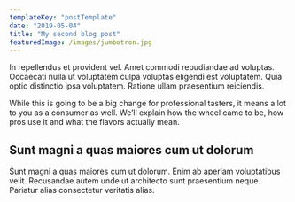 ```yaml
---
templateKey: "postTemplate"
date: "2019-05-04"
title: "My second blog post"
featuredImage: /images/jumbotron.jpg
---
```


In repellendus et provident vel. Amet commodi repudiandae ad voluptas.
Occaecati nulla ut voluptatem culpa voluptas eligendi est voluptatem.
Quia optio distinctio ipsa voluptatem. Ratione ullam praesentium reiciendis.

While this is going to be a big change for professional tasters, it means a lot to you as a consumer as well. We’ll explain how the wheel came to be, how pros use it and what the flavors actually mean.

## Sunt magni a quas maiores cum ut dolorum

Sunt magni a quas maiores cum ut dolorum. Enim ab aperiam voluptatibus velit.
Recusandae autem unde ut architecto sunt praesentium neque.
Pariatur alias consectetur veritatis alias.
